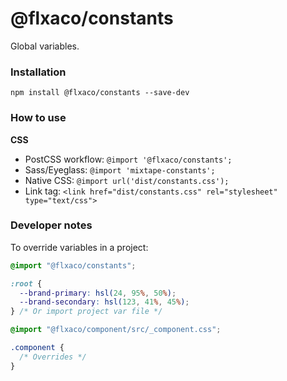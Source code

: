 # @flxaco/constants

Global variables.

### Installation

```
npm install @flxaco/constants --save-dev
```

### How to use

**CSS**

- PostCSS workflow: `@import '@flxaco/constants';`
- Sass/Eyeglass: `@import 'mixtape-constants';`
- Native CSS: `@import url('dist/constants.css');`
- Link tag: `<link href="dist/constants.css" rel="stylesheet" type="text/css">`

### Developer notes

To override variables in a project:

```css
@import "@flxaco/constants";

:root {
  --brand-primary: hsl(24, 95%, 50%);
  --brand-secondary: hsl(123, 41%, 45%);
} /* Or import project var file */

@import "@flxaco/component/src/_component.css";

.component {
  /* Overrides */
}
```
